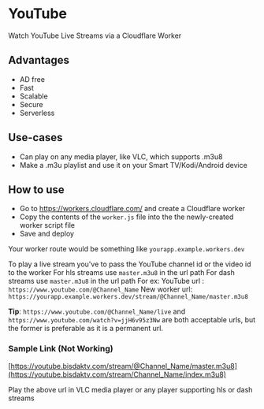 # YouTube

Watch YouTube Live Streams via a Cloudflare Worker

## Advantages

 - AD free
 - Fast
 - Scalable 
 - Secure
 - Serverless 

## Use-cases

- Can play on any media player, like VLC, which supports .m3u8
- Make a .m3u playlist and use it on your Smart TV/Kodi/Android device 

## How to use
- Go to https://workers.cloudflare.com/ and create a Cloudflare worker
- Copy the contents of the `worker.js` file into the the newly-created worker script file
- Save and deploy

Your worker route would be something like `yourapp.example.workers.dev`

To play a live stream you've to pass the YouTube channel id or the video id to the worker
For hls streams use `master.m3u8` in the url path
For dash streams use `master.m3u8` in the url path
For ex:
YouTube url : `https://www.youtube.com/@Channel_Name`
New worker url: `https://yourapp.example.workers.dev/stream/@Channel_Name/master.m3u8`

**Tip**: `https://www.youtube.com/@Channel_Name/live` and `https://www.youtube.com/watch?v=jjH6v95z3Nw` are both acceptable urls, but the former is preferable as it is a permanent url.

### Sample Link (Not Working)
[https://youtube.bisdaktv.com/stream/@Channel_Name/master.m3u8](https://youtube.bisdaktv.com/stream/Channel_Name/index.m3u8)

Play the above url in VLC media player or any player supporting hls or dash streams
